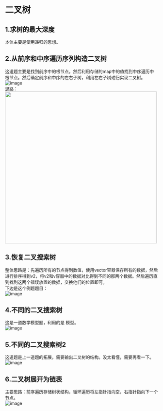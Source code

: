 # 二叉树  
## 1.求树的最大深度  
本体主要是使用递归的思想。  
## 2.从前序和中序遍历序列构造二叉树  
这道题主要是找到前序中的根节点，然后利用存储的map中的值找到中序遍历中根节点。然后确定前序和中序的左右子树，利用左右子树递归实现二叉树。  
![image](https://user-images.githubusercontent.com/39455551/165087395-9c67c267-0f10-4a46-ab0b-b377bd2e61e0.png)  
思路：  
<img src="https://user-images.githubusercontent.com/39455551/165094225-6990ca83-183d-46b7-b0c8-d2c6da24a21e.png" width="500">  

## 3.恢复二叉搜索树  
整体思路是：先遍历所有的节点得到数值，使用vector容器保存所有的数据，然后进行排序得到v2，将v2和v容器中的数据对比得到不同的那两个数据。然后遍历直到找到这两个错误放置的数据，交换他们的位置即可。  
下边是这个例题题目：  
![image](https://user-images.githubusercontent.com/39455551/165429082-5b0f8ccd-38a1-44d8-b524-73647b5b1915.png)  
## 4.不同的二叉搜索树  
这是一道数学模型题，利用的是  模型。  
![image](https://user-images.githubusercontent.com/39455551/165434838-2606c09c-75ed-4ebd-8307-db2bad2fd6ab.png)  
## 5.不同的二叉搜索树2  
这道题是上一道题的拓展，需要输出二叉树的结构。没太看懂，需要再看一下。  
![image](https://user-images.githubusercontent.com/39455551/165664047-3eba06ba-4780-4595-b1d5-3cadccf1c991.png)  
## 6.二叉树展开为链表  
主要思路：前序遍历存储树状结构，循环遍历将左指针指向空，右指针指向下一个节点。  
![image](https://user-images.githubusercontent.com/39455551/165670157-435c8bc4-4ab5-4511-bf4d-3a7e8a7e7a93.png)



